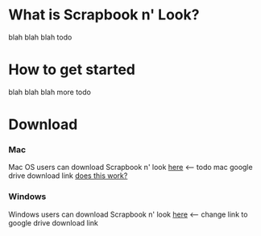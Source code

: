 # What is Scrapbook n' Look?

blah blah blah todo

# How to get started

blah blah blah more todo

# Download
### Mac
Mac OS users can download Scrapbook n' look [here](https://www.google.com) <-- todo mac google drive download link
[does this work?](https://drive.google.com/open?id=1oFZV2y4B5lx16CYqPFnroPFn6zeCXkMl)

### Windows
Windows users can download Scrapbook n' look [here](https://www.google.com) <-- change link to google drive download link

